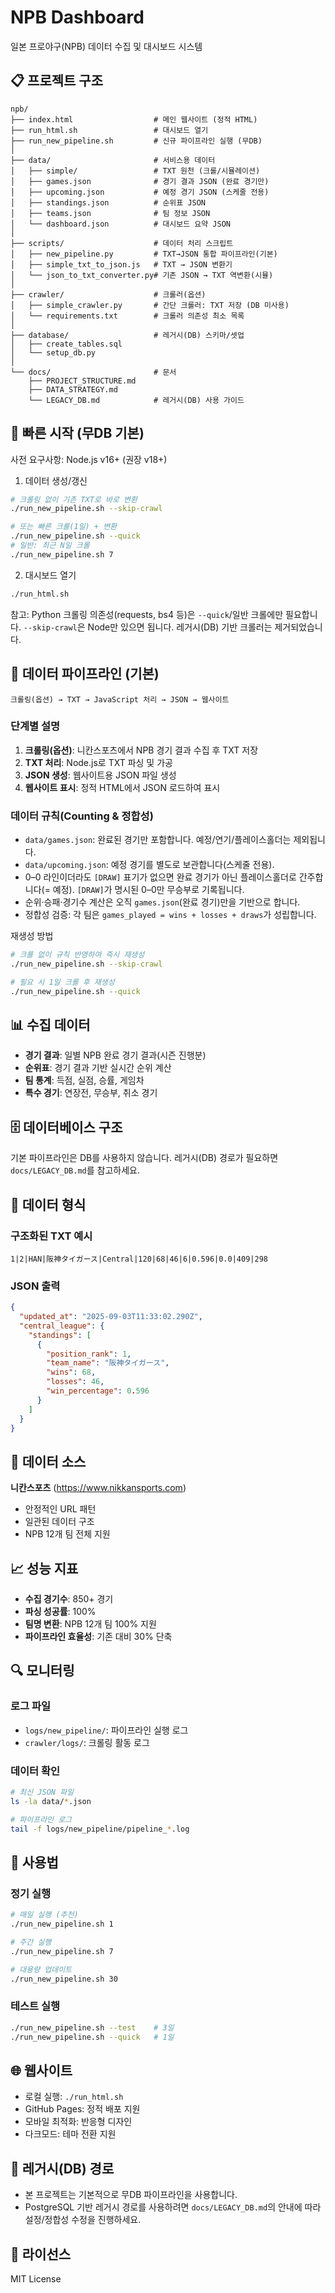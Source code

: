 # NPB Dashboard

일본 프로야구(NPB) 데이터 수집 및 대시보드 시스템

## 📋 프로젝트 구조

```
npb/
├── index.html                  # 메인 웹사이트 (정적 HTML)
├── run_html.sh                 # 대시보드 열기
├── run_new_pipeline.sh         # 신규 파이프라인 실행 (무DB)
│
├── data/                       # 서비스용 데이터
│   ├── simple/                 # TXT 원천 (크롤/시뮬레이션)
│   ├── games.json              # 경기 결과 JSON (완료 경기만)
│   ├── upcoming.json           # 예정 경기 JSON (스케줄 전용)
│   ├── standings.json          # 순위표 JSON
│   ├── teams.json              # 팀 정보 JSON
│   └── dashboard.json          # 대시보드 요약 JSON
│
├── scripts/                    # 데이터 처리 스크립트
│   ├── new_pipeline.py         # TXT→JSON 통합 파이프라인(기본)
│   ├── simple_txt_to_json.js   # TXT → JSON 변환기
│   └── json_to_txt_converter.py# 기존 JSON → TXT 역변환(시뮬)
│
├── crawler/                    # 크롤러(옵션)
│   ├── simple_crawler.py       # 간단 크롤러: TXT 저장 (DB 미사용)
│   └── requirements.txt        # 크롤러 의존성 최소 목록
│
├── database/                   # 레거시(DB) 스키마/셋업
│   ├── create_tables.sql
│   └── setup_db.py
│
└── docs/                       # 문서
    ├── PROJECT_STRUCTURE.md
    ├── DATA_STRATEGY.md
    └── LEGACY_DB.md            # 레거시(DB) 사용 가이드
```

## 🚀 빠른 시작 (무DB 기본)

사전 요구사항: Node.js v16+ (권장 v18+)

1) 데이터 생성/갱신
```bash
# 크롤링 없이 기존 TXT로 바로 변환
./run_new_pipeline.sh --skip-crawl

# 또는 빠른 크롤(1일) + 변환
./run_new_pipeline.sh --quick
# 일반: 최근 N일 크롤
./run_new_pipeline.sh 7
```

2) 대시보드 열기
```bash
./run_html.sh
```

참고: Python 크롤링 의존성(requests, bs4 등)은 `--quick`/일반 크롤에만 필요합니다. `--skip-crawl`은 Node만 있으면 됩니다.
레거시(DB) 기반 크롤러는 제거되었습니다.

## 🔄 데이터 파이프라인 (기본)

```
크롤링(옵션) → TXT → JavaScript 처리 → JSON → 웹사이트
```

### 단계별 설명
1. **크롤링(옵션)**: 니칸스포츠에서 NPB 경기 결과 수집 후 TXT 저장
2. **TXT 처리**: Node.js로 TXT 파싱 및 가공
3. **JSON 생성**: 웹사이트용 JSON 파일 생성
4. **웹사이트 표시**: 정적 HTML에서 JSON 로드하여 표시

### 데이터 규칙(Counting & 정합성)
- `data/games.json`: 완료된 경기만 포함합니다. 예정/연기/플레이스홀더는 제외됩니다.
- `data/upcoming.json`: 예정 경기를 별도로 보관합니다(스케줄 전용).
- 0–0 라인이더라도 `[DRAW]` 표기가 없으면 완료 경기가 아닌 플레이스홀더로 간주합니다(= 예정). `[DRAW]`가 명시된 0–0만 무승부로 기록됩니다.
- 순위·승패·경기수 계산은 오직 `games.json`(완료 경기)만을 기반으로 합니다.
- 정합성 검증: 각 팀은 `games_played = wins + losses + draws`가 성립합니다.

재생성 방법
```bash
# 크롤 없이 규칙 반영하여 즉시 재생성
./run_new_pipeline.sh --skip-crawl

# 필요 시 1일 크롤 후 재생성
./run_new_pipeline.sh --quick
```

## 📊 수집 데이터

- **경기 결과**: 일별 NPB 완료 경기 결과(시즌 진행분)
- **순위표**: 경기 결과 기반 실시간 순위 계산
- **팀 통계**: 득점, 실점, 승률, 게임차
- **특수 경기**: 연장전, 무승부, 취소 경기

## 🗄️ 데이터베이스 구조
기본 파이프라인은 DB를 사용하지 않습니다. 레거시(DB) 경로가 필요하면 `docs/LEGACY_DB.md`를 참고하세요.

## 📄 데이터 형식

### 구조화된 TXT 예시
```
1|2|HAN|阪神タイガース|Central|120|68|46|6|0.596|0.0|409|298
```

### JSON 출력
```json
{
  "updated_at": "2025-09-03T11:33:02.290Z",
  "central_league": {
    "standings": [
      {
        "position_rank": 1,
        "team_name": "阪神タイガース",
        "wins": 68,
        "losses": 46,
        "win_percentage": 0.596
      }
    ]
  }
}
```

## 🔗 데이터 소스

**니칸스포츠** (https://www.nikkansports.com)
- 안정적인 URL 패턴
- 일관된 데이터 구조  
- NPB 12개 팀 전체 지원

## 📈 성능 지표

- **수집 경기수**: 850+ 경기
- **파싱 성공률**: 100%  
- **팀명 변환**: NPB 12개 팀 100% 지원
- **파이프라인 효율성**: 기존 대비 30% 단축

## 🔍 모니터링

### 로그 파일
- `logs/new_pipeline/`: 파이프라인 실행 로그
- `crawler/logs/`: 크롤링 활동 로그

### 데이터 확인
```bash
# 최신 JSON 파일  
ls -la data/*.json

# 파이프라인 로그
tail -f logs/new_pipeline/pipeline_*.log
```

## 📝 사용법

### 정기 실행
```bash
# 매일 실행 (추천)
./run_new_pipeline.sh 1

# 주간 실행  
./run_new_pipeline.sh 7

# 대용량 업데이트
./run_new_pipeline.sh 30
```

### 테스트 실행
```bash
./run_new_pipeline.sh --test    # 3일
./run_new_pipeline.sh --quick   # 1일
```

## 🌐 웹사이트

- 로컬 실행: `./run_html.sh`
- GitHub Pages: 정적 배포 지원
- 모바일 최적화: 반응형 디자인
- 다크모드: 테마 전환 지원

## 🧰 레거시(DB) 경로

- 본 프로젝트는 기본적으로 무DB 파이프라인을 사용합니다.
- PostgreSQL 기반 레거시 경로를 사용하려면 `docs/LEGACY_DB.md`의 안내에 따라 설정/정합성 수정을 진행하세요.

## 📝 라이선스

MIT License
